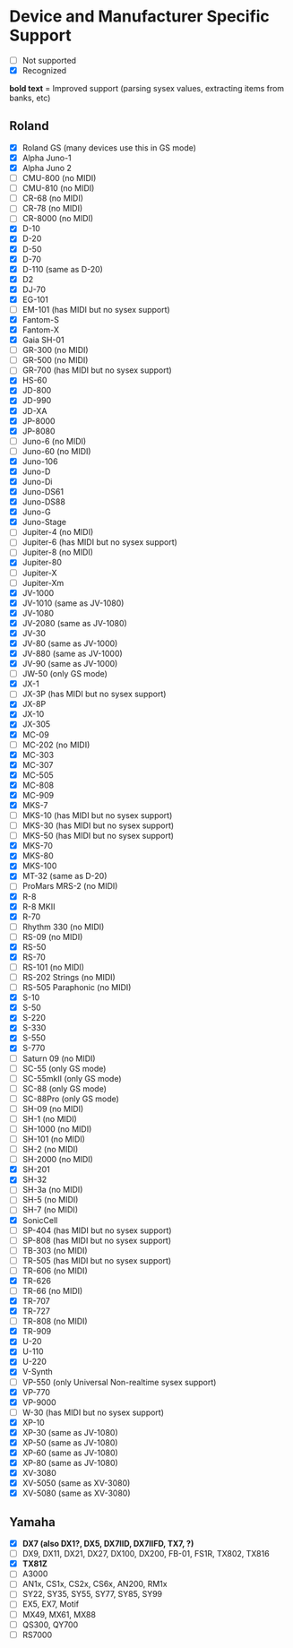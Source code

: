 Device and Manufacturer Specific Support
========================================

- [ ] Not supported
- [x] Recognized

**bold text** = Improved support (parsing sysex values, extracting items from banks, etc)

Roland
------
- [x] Roland GS (many devices use this in GS mode)
- [x] Alpha Juno-1
- [x] Alpha Juno 2
- [ ] CMU-800 (no MIDI)
- [ ] CMU-810 (no MIDI)
- [ ] CR-68 (no MIDI)
- [ ] CR-78 (no MIDI)
- [ ] CR-8000 (no MIDI)
- [x] D-10
- [x] D-20
- [x] D-50
- [x] D-70
- [x] D-110 (same as D-20)
- [x] D2
- [x] DJ-70
- [x] EG-101
- [ ] EM-101 (has MIDI but no sysex support)
- [x] Fantom-S
- [x] Fantom-X
- [x] Gaia SH-01
- [ ] GR-300 (no MIDI)
- [ ] GR-500 (no MIDI)
- [ ] GR-700 (has MIDI but no sysex support)
- [x] HS-60
- [x] JD-800
- [x] JD-990
- [x] JD-XA
- [x] JP-8000
- [x] JP-8080
- [ ] Juno-6 (no MIDI)
- [ ] Juno-60 (no MIDI)
- [x] Juno-106
- [x] Juno-D
- [x] Juno-Di
- [x] Juno-DS61
- [x] Juno-DS88
- [x] Juno-G
- [x] Juno-Stage
- [ ] Jupiter-4 (no MIDI)
- [ ] Jupiter-6 (has MIDI but no sysex support)
- [ ] Jupiter-8 (no MIDI)
- [x] Jupiter-80
- [ ] Jupiter-X
- [ ] Jupiter-Xm
- [x] JV-1000
- [x] JV-1010 (same as JV-1080)
- [x] JV-1080
- [x] JV-2080 (same as JV-1080)
- [x] JV-30
- [x] JV-80 (same as JV-1000)
- [x] JV-880 (same as JV-1000)
- [x] JV-90 (same as JV-1000)
- [ ] JW-50 (only GS mode)
- [x] JX-1
- [ ] JX-3P (has MIDI but no sysex support)
- [x] JX-8P
- [x] JX-10
- [x] JX-305
- [x] MC-09
- [ ] MC-202 (no MIDI)
- [x] MC-303
- [x] MC-307
- [x] MC-505
- [x] MC-808
- [x] MC-909
- [x] MKS-7
- [ ] MKS-10 (has MIDI but no sysex support)
- [ ] MKS-30 (has MIDI but no sysex support)
- [ ] MKS-50 (has MIDI but no sysex support)
- [x] MKS-70
- [x] MKS-80
- [x] MKS-100
- [x] MT-32 (same as D-20)
- [ ] ProMars MRS-2 (no MIDI)
- [x] R-8
- [x] R-8 MKII
- [x] R-70
- [ ] Rhythm 330 (no MIDI)
- [ ] RS-09 (no MIDI)
- [x] RS-50
- [x] RS-70
- [ ] RS-101 (no MIDI)
- [ ] RS-202 Strings (no MIDI)
- [ ] RS-505 Paraphonic (no MIDI)
- [x] S-10
- [x] S-50
- [x] S-220
- [x] S-330
- [x] S-550
- [x] S-770
- [ ] Saturn 09 (no MIDI)
- [ ] SC-55 (only GS mode)
- [ ] SC-55mkII (only GS mode)
- [ ] SC-88 (only GS mode)
- [ ] SC-88Pro (only GS mode)
- [ ] SH-09 (no MIDI)
- [ ] SH-1 (no MIDI)
- [ ] SH-1000 (no MIDI)
- [ ] SH-101 (no MIDI)
- [ ] SH-2 (no MIDI)
- [ ] SH-2000 (no MIDI)
- [x] SH-201
- [x] SH-32
- [ ] SH-3a (no MIDI)
- [ ] SH-5 (no MIDI)
- [ ] SH-7 (no MIDI)
- [x] SonicCell
- [ ] SP-404 (has MIDI but no sysex support)
- [ ] SP-808 (has MIDI but no sysex support)
- [ ] TB-303 (no MIDI)
- [ ] TR-505 (has MIDI but no sysex support)
- [ ] TR-606 (no MIDI)
- [x] TR-626 
- [ ] TR-66 (no MIDI)
- [x] TR-707
- [x] TR-727
- [ ] TR-808 (no MIDI)
- [x] TR-909
- [x] U-20
- [x] U-110
- [x] U-220
- [x] V-Synth
- [ ] VP-550 (only Universal Non-realtime sysex support)
- [x] VP-770
- [x] VP-9000
- [ ] W-30 (has MIDI but no sysex support)
- [x] XP-10
- [x] XP-30 (same as JV-1080)
- [x] XP-50 (same as JV-1080)
- [x] XP-60 (same as JV-1080)
- [x] XP-80 (same as JV-1080)
- [x] XV-3080
- [x] XV-5050 (same as XV-3080)
- [x] XV-5080 (same as XV-3080)

Yamaha
------
- [x] **DX7 (also DX1?, DX5, DX7IID, DX7IIFD, TX7, ?)**
- [ ] DX9, DX11, DX21, DX27, DX100, DX200, FB-01, FS1R, TX802, TX816
- [x] **TX81Z**
- [ ] A3000
- [ ] AN1x, CS1x, CS2x, CS6x, AN200, RM1x
- [ ] SY22, SY35, SY55, SY77, SY85, SY99
- [ ] EX5, EX7, Motif
- [ ] MX49, MX61, MX88
- [ ] QS300, QY700 
- [ ] RS7000